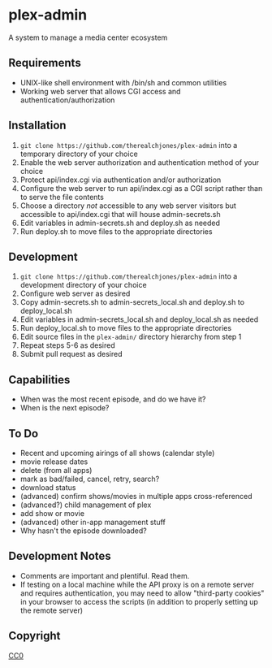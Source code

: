 # plex-admin

A system to manage a media center ecosystem

## Requirements

- UNIX-like shell environment with /bin/sh and common utilities
- Working web server that allows CGI access and authentication/authorization

## Installation

1. `git clone https://github.com/therealchjones/plex-admin` into a temporary
   directory of your choice
2. Enable the web server authorization and authentication method of your choice
3. Protect api/index.cgi via authentication and/or authorization
4. Configure the web server to run api/index.cgi as a CGI script rather than to
   serve the file contents
5. Choose a directory _not_ accessible to any web server visitors but accessible
   to api/index.cgi that will house admin-secrets.sh
6. Edit variables in admin-secrets.sh and deploy.sh as needed
7. Run deploy.sh to move files to the appropriate directories

## Development

1. `git clone https://github.com/therealchjones/plex-admin` into a development
   directory of your choice
2. Configure web server as desired
3. Copy admin-secrets.sh to admin-secrets_local.sh and deploy.sh to
   deploy_local.sh
4. Edit variables in admin-secrets_local.sh and deploy_local.sh as needed
5. Run deploy_local.sh to move files to the appropriate directories
6. Edit source files in the `plex-admin/` directory hierarchy from step 1
7. Repeat steps 5-6 as desired
8. Submit pull request as desired

## Capabilities

- When was the most recent episode, and do we have it?
- When is the next episode?

## To Do

- Recent and upcoming airings of all shows (calendar style)
- movie release dates
- delete (from all apps)
- mark as bad/failed, cancel, retry, search?
- download status
- (advanced) confirm shows/movies in multiple apps cross-referenced
- (advanced?) child management of plex
- add show or movie
- (advanced) other in-app management stuff
- Why hasn't the episode downloaded?

## Development Notes

- Comments are important and plentiful. Read them.
- If testing on a local machine while the API proxy is on a remote server and requires authentication,
  you may need to allow "third-party cookies" in your browser to access the scripts (in addition to properly setting up the remote server)

## Copyright

[CC0](LICENSE)
